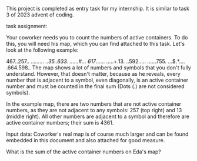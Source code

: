 This project is completed as entry task for my internship.
It is similar to task 3 of 2023 advent of coding.

task assignment:

Your coworker needs you to count the numbers of active containers. To do this, you will need his map, which you can find attached to this task. Let's look at the following example:

467..257..
...*......
..35..633.
......#...
617*......
.....+.13.
..592.....
......755.
...$.*....
.664.598..
The map shows a lot of numbers and symbols that you don't fully understand. However, that doesn't matter, because as he reveals, every number that is adjacent to a symbol, even diagonally, is an active container number and must be counted in the final sum (Dots (.) are not considered symbols).

In the example map, there are two numbers that are not active container numbers, as they are not adjacent to any symbols: 257 (top right) and 13 (middle right). All other numbers are adjacent to a symbol and therefore are active container numbers; their sum is 4361.

Input data:
Coworker's real map is of course much larger and can be found embedded in this document and also attached for good measure.

What is the sum of the active container numbers on Eda's map?

